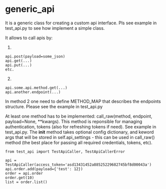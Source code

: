 # generic_api

It is a generic class for creating a custom api interface. Pls see example in test_api.py to see how implement a simple class.

It allows to call apis by:

1. 
```
api.post(payload=some_json)
api.get(...)
api.put(...)
etc.
```
2.
```
api.some.api.method.get(...)
api.another.endpoint(...)
```   
In method 2 one need to define METHOD_MAP that describes the endpoints structure. Please see the example in test_api.py

At least one method has to be implemented: call_raw(method, endpoint, payload=None, **kwargs). This method is reponsible 
for managing authentication, tokens (also for refreshing tokens if need). See example in test_api.py. The __init__ method 
takes optional config dictionary, and keword args that will be stored in self.api_settings - this can be used in call_raw() 
method (the best place for passing all required credentials, tokens, etc).

```
from test_api import TestApiCaller, TestApiCallerError

api = TestApiCaller(access_token='asd13431452a88525229682745bf8d00043a')
api.order.add(payload={'test': 12})
order = api.order
order.get(10)
list = order.list()
```
